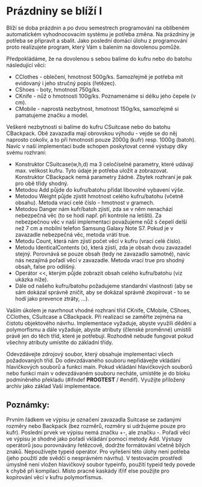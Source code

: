 # Prázdniny se blíží I #

Blíží se doba prázdnin a po dvou semestrech programování na oblíbeném automatickém vyhodnocovacím systému je potřeba změna. Na prázdniny je potřeba se připravit a sbalit. Jako poslední domácí úlohu z programování proto realizujete program, který Vám s balením na dovolenou pomůže.

Předpokládáme, že na dovolenou s sebou balíme do kufru nebo do batohu následující věci:

* CClothes - oblečení, hmotnost 500g/ks. Samozřejmě je potřeba mít evidovaný i jeho stručný popis (řetězec).
* CShoes - boty, hmotnost 750g/ks.
* CKnife - nůž o hmotnosti 100g/ks. Poznamenáme si délku jeho čepele (v cm).
* CMobile - naprostá nezbytnost, hmotnost 150g/ks, samozřejmě si pamatujeme značku a model.

Veškeré nezbytnosti si balíme do kufru CSuitcase nebo do batohu CBackpack. Obě zavazadla mají obrovskou výhodu - vejde se do něj naprosto cokoliv, a to při hmotnosti pouze 2000g (kufr) resp. 1000g (batoh). Navíc v naší implementaci bude schopen poskytovat cenné výstupy díky svému rozhraní:

* Konstruktor CSuitcase(w,h,d) ma 3 celočíselné parametry, které udávají max. velikost kufru. Tyto údaje je potřeba uložit a zobrazovat. Konstruktor CBackpack nemá parametry žádné. Zbytek rozhraní je pak pro obě třídy shodný.
* Metodou Add půjde do kufru/batohu přidat libovolné vybavení výše.
* Metodou Weight půjde zjistit hmotnost celého kufru/batohu (včetně obsahu). Metoda vrací celé číslo - hmotnost v gramech.
* Metodou Danger nám kufr/batoh zjistí, zda se v něm nenachází nebezpečná věc (to se hodí např. při kontrole na letišti). Za nebezpečnou věc v naší implementaci považujeme nůž s čepelí delší než 7 cm a mobilní telefon Samsung Galaxy Note S7. Pokud je v zavazadle nebezpečná věc, metoda vrátí true.
* Metodu Count, která nám zjistí počet věcí v kufru (vrací celé číslo).
* Metodu IdenticalContents (x), která zjistí, zda je obsah dvou zavazadel stejný. Porovnává se pouze obsah (tedy ne zavazadlo samotné), navíc nás nezajímá pořadí věcí v zavazadle. Metoda vrací true pro shodný obsah, false pro odlišný.
* Operátor <<, kterým půjde zobrazit obsah celého kufru/batohu (viz ukázka níže).
* Dále od našeho kufru/batohu požadujeme standardní vlastnosti (aby se sám dokázal správně zničit, aby se dokázal správně zkopírovat - to se hodí jako prevence ztráty, ...).

Vaším úkolem je navrhnout vhodné rozhraní tříd CKnife, CMobile, CShoes, CClothes, CSuitcase a CBackpack. Při realizaci se zaměřte zejména na čistotu objektového návrhu. Implementace vyžaduje, abyste využili dědění a polymorfismu a dále vyžaduje, abyste atributy (členské proměnné) umístili právě jen do těch tříd, které je potřebují. Rozhodně nebude fungovat pokud všechny atributy umístíte do základní třídy.

Odevzdávejte zdrojový soubor, který obsahuje implementaci všech požadovaných tříd. Do odevzdávaného souboru nepřidávejte vkládání hlavičkových souborů a funkci main. Pokud vkládání hlavičkových souborů nebo funkci main v odevzdávaném souboru necháte, umístěte je do bloku podmíněného překladu (#ifndef __PROGTEST__ / #endif). Využijte přiložený archiv jako základ Vaší implementace.

## Poznámky: ##

Prvním řádkem ve výpisu je označení zavazadla Suitcase se zadanými rozměry nebo Backpack (bez rozměrů, rozměry si udržujeme pouze pro kufr).
Poslední prvek ve výpisu nemá značku +-, ale značku \-.
Pořadí věcí ve výpisu je shodné jako pořadí vkládání pomocí metody Add.
Výstupy operátorů jsou porovnávány řetězcově, dodržte formátování včetně bílých znaků.
Nepoužívejte typeid operátor. Pro vyřešení této úlohy není potřeba (jeho použití zde svědčí o nesprávném návrhu). V testovacím prostředí úmyslně není vložen hlavičkový soubor typeinfo, použití typeid tedy povede k chybě při kompilaci.
Místo pracné kaskády if/if else použijte pro kopírování věcí v kufru polymorfismus.
